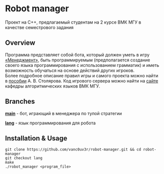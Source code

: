 # Robot manager
Проект на С++, предлагаемый студентам на 2 курсе ВМК МГУ в качестве семестрового задания
## Overview
Программа представляет собой бота, который должен уметь в игру [«Менеджмент»](https://en.wikipedia.org/wiki/Management_(game)), 
быть программируемым (предполагается создание своего языка программирования 
с использованием грамматик) и иметь возможность обучаться на основе действий 
других игроков.  
Более подробное описание правил игры и самого проекта можно найти в 
[пособии](http://stolyarov.info/books) А. В. Столярова.
Код игрового сервера можно найти на [сайте](https://al.cs.msu.ru/classes.html)
кафедры алгоритмических языков ВМК МГУ.  

## Branches
**[main](https://github.com/vanc0uv3r/robot-manager)** - бот, играющий в менеджера по тупой стратегии

**[lang](https://github.com/vanc0uv3r/robot-manager/tree/lang)** - язык программирования для робота
## Installation & Usage
```
git clone https://github.com/vanc0uv3r/robot-manager.git && cd robot-manager
git checkout lang
make
./robot_manager <program_file>
```
